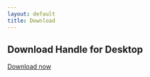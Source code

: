 ```yaml
---
layout: default
title: Download
---
```


Download Handle for Desktop
---------------------------

<a href="setup/Handle.WPF.application">Download now</a>
